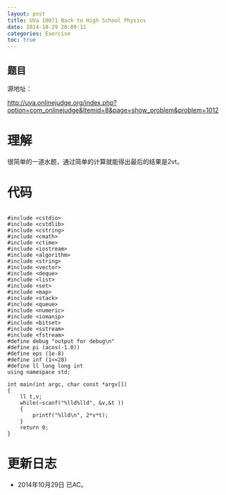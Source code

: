```yaml
---
layout: post
title: UVa 10071 Back to High School Physics
date: 2014-10-29 20:09:12
categories: Exercise
toc: true
---
```

## 题目
源地址：

http://uva.onlinejudge.org/index.php?option=com_onlinejudge&Itemid=8&page=show_problem&problem=1012

# 理解
很简单的一道水题，通过简单的计算就能得出最后的结果是2vt。

<!-- more -->

# 代码

```

#include <cstdio>
#include <cstdlib>
#include <cstring>
#include <cmath>
#include <ctime>
#include <iostream>
#include <algorithm>
#include <string>
#include <vector>
#include <deque>
#include <list>
#include <set>
#include <map>
#include <stack>
#include <queue>
#include <numeric>
#include <iomanip>
#include <bitset>
#include <sstream>
#include <fstream>
#define debug "output for debug\n"
#define pi (acos(-1.0))
#define eps (1e-8)
#define inf (1<<28)
#define ll long long int
using namespace std;

int main(int argc, char const *argv[])
{
	ll t,v;
	while(~scanf("%lld%lld", &v,&t ))
    {
        printf("%lld\n", 2*v*t);
    }
	return 0;
}

```

# 更新日志
- 2014年10月29日 已AC。